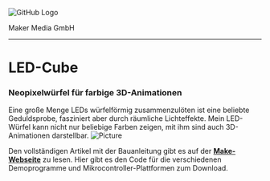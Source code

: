 ![GitHub Logo](http://www.heise.de/make/icons/make_logo.png)

Maker Media GmbH

***

# LED-Cube

### Neopixelwürfel für farbige 3D-Animationen

Eine große Menge LEDs würfelförmig zusammenzulöten ist eine beliebte Geduldsprobe, fasziniert aber durch räumliche Lichteffekte. Mein LED-Würfel kann nicht nur beliebige Farben zeigen, mit ihm sind auch 3D-Animationen darstellbar.
![Picture](https://github.com/MakeMagazinDE/LED-Cube/blob/master/Cube.jpg)

Den vollständigen Artikel mit der Bauanleitung gibt es auf der **[Make-Webseite](https://heise.de/-4484515)** zu lesen.
Hier gibt es den Code für die verschiedenen Demoprogramme und Mikrocontroller-Plattformen zum Download.
